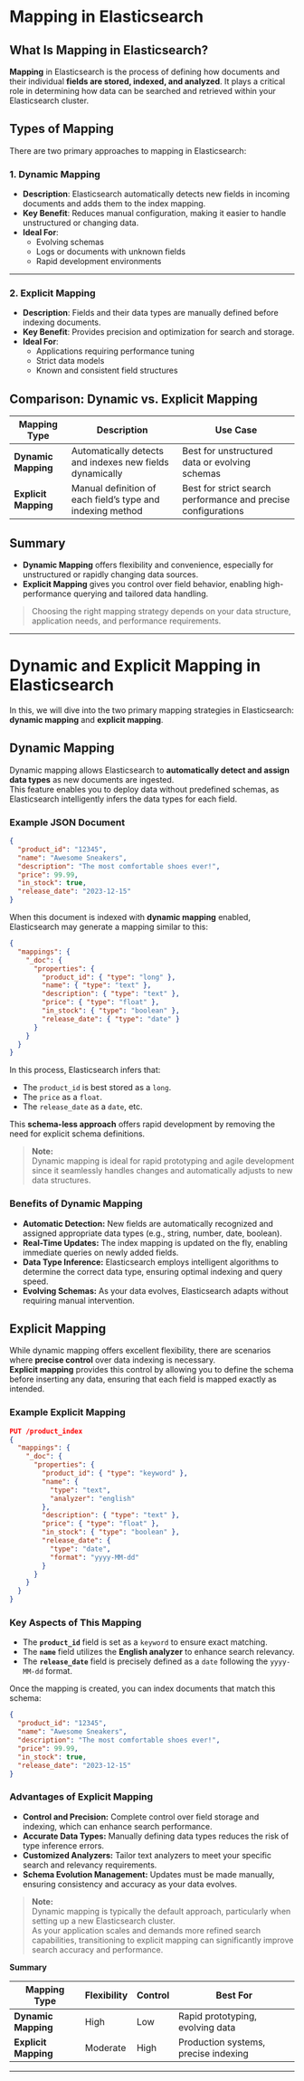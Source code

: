 # Mapping in Elasticsearch

## What Is Mapping in Elasticsearch?

**Mapping** in Elasticsearch is the process of defining how documents and their individual **fields are stored, indexed, and analyzed**. It plays a critical role in determining how data can be searched and retrieved within your Elasticsearch cluster.


## Types of Mapping

There are two primary approaches to mapping in Elasticsearch:


### 1. Dynamic Mapping

- **Description**: Elasticsearch automatically detects new fields in incoming documents and adds them to the index mapping.
- **Key Benefit**: Reduces manual configuration, making it easier to handle unstructured or changing data.
- **Ideal For**: 
  - Evolving schemas
  - Logs or documents with unknown fields
  - Rapid development environments

---

### 2. Explicit Mapping

- **Description**: Fields and their data types are manually defined before indexing documents.
- **Key Benefit**: Provides precision and optimization for search and storage.
- **Ideal For**: 
  - Applications requiring performance tuning
  - Strict data models
  - Known and consistent field structures



## Comparison: Dynamic vs. Explicit Mapping

| Mapping Type     | Description                                                  | Use Case                                                    |
|------------------|--------------------------------------------------------------|-------------------------------------------------------------|
| **Dynamic Mapping**  | Automatically detects and indexes new fields dynamically     | Best for unstructured data or evolving schemas              |
| **Explicit Mapping** | Manual definition of each field’s type and indexing method | Best for strict search performance and precise configurations |



## Summary

- **Dynamic Mapping** offers flexibility and convenience, especially for unstructured or rapidly changing data sources.
- **Explicit Mapping** gives you control over field behavior, enabling high-performance querying and tailored data handling.

> Choosing the right mapping strategy depends on your data structure, application needs, and performance requirements.

---
# Dynamic and Explicit Mapping in Elasticsearch

In this, we will dive into the two primary mapping strategies in Elasticsearch: **dynamic mapping** and **explicit mapping**.


## Dynamic Mapping

Dynamic mapping allows Elasticsearch to **automatically detect and assign data types** as new documents are ingested.  
This feature enables you to deploy data without predefined schemas, as Elasticsearch intelligently infers the data types for each field.

### Example JSON Document

```json
{
  "product_id": "12345",
  "name": "Awesome Sneakers",
  "description": "The most comfortable shoes ever!",
  "price": 99.99,
  "in_stock": true,
  "release_date": "2023-12-15"
}
```

When this document is indexed with **dynamic mapping** enabled, Elasticsearch may generate a mapping similar to this:

```json
{
  "mappings": {
    "_doc": {
      "properties": {
        "product_id": { "type": "long" },
        "name": { "type": "text" },
        "description": { "type": "text" },
        "price": { "type": "float" },
        "in_stock": { "type": "boolean" },
        "release_date": { "type": "date" }
      }
    }
  }
}
```

In this process, Elasticsearch infers that:
- The `product_id` is best stored as a `long`.
- The `price` as a `float`.
- The `release_date` as a `date`, etc.

This **schema-less approach** offers rapid development by removing the need for explicit schema definitions.

> **Note:**  
> Dynamic mapping is ideal for rapid prototyping and agile development since it seamlessly handles changes and automatically adjusts to new data structures.

### Benefits of Dynamic Mapping

- **Automatic Detection:** New fields are automatically recognized and assigned appropriate data types (e.g., string, number, date, boolean).  
- **Real-Time Updates:** The index mapping is updated on the fly, enabling immediate queries on newly added fields.  
- **Data Type Inference:** Elasticsearch employs intelligent algorithms to determine the correct data type, ensuring optimal indexing and query speed.  
- **Evolving Schemas:** As your data evolves, Elasticsearch adapts without requiring manual intervention.  



## Explicit Mapping

While dynamic mapping offers excellent flexibility, there are scenarios where **precise control** over data indexing is necessary.  
**Explicit mapping** provides this control by allowing you to define the schema before inserting any data, ensuring that each field is mapped exactly as intended.

### Example Explicit Mapping

```json
PUT /product_index
{
  "mappings": {
    "_doc": {
      "properties": {
        "product_id": { "type": "keyword" },
        "name": {
          "type": "text",
          "analyzer": "english"
        },
        "description": { "type": "text" },
        "price": { "type": "float" },
        "in_stock": { "type": "boolean" },
        "release_date": {
          "type": "date",
          "format": "yyyy-MM-dd"
        }
      }
    }
  }
}
```

### Key Aspects of This Mapping

- The **`product_id`** field is set as a `keyword` to ensure exact matching.  
- The **`name`** field utilizes the **English analyzer** to enhance search relevancy.  
- The **`release_date`** field is precisely defined as a `date` following the `yyyy-MM-dd` format.  

Once the mapping is created, you can index documents that match this schema:

```json
{
  "product_id": "12345",
  "name": "Awesome Sneakers",
  "description": "The most comfortable shoes ever!",
  "price": 99.99,
  "in_stock": true,
  "release_date": "2023-12-15"
}
```


### Advantages of Explicit Mapping

- **Control and Precision:** Complete control over field storage and indexing, which can enhance search performance.  
- **Accurate Data Types:** Manually defining data types reduces the risk of type inference errors.  
- **Customized Analyzers:** Tailor text analyzers to meet your specific search and relevancy requirements.  
- **Schema Evolution Management:** Updates must be made manually, ensuring consistency and accuracy as your data evolves.  

> **Note:**  
> Dynamic mapping is typically the default approach, particularly when setting up a new Elasticsearch cluster.  
> As your application scales and demands more refined search capabilities, transitioning to explicit mapping can significantly improve search accuracy and performance.


**Summary**

| Mapping Type     | Flexibility | Control | Best For |
|------------------|-------------|----------|-----------|
| **Dynamic Mapping** | High | Low | Rapid prototyping, evolving data |
| **Explicit Mapping** | Moderate | High | Production systems, precise indexing |

---

